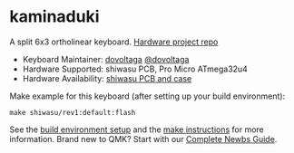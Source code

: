# kaminaduki

A split 6x3 ortholinear keyboard. [Hardware project repo](https://github.com/dovoltaga/keyboard/shiwasu)

* Keyboard Maintainer: [dovoltaga](https://github.com/dovoltaga) [@dovoltaga](https://twitter.com/dovoltaga)
* Hardware Supported: shiwasu PCB, Pro Micro ATmega32u4
* Hardware Availability: [shiwasu PCB and case](https://github.com/dovoltaga/keyboard/shiwasu)

Make example for this keyboard (after setting up your build environment):

    make shiwasu/rev1:default:flash

See the [build environment setup](https://docs.qmk.fm/#/getting_started_build_tools) and the [make instructions](https://docs.qmk.fm/#/getting_started_make_guide) for more information. Brand new to QMK? Start with our [Complete Newbs Guide](https://docs.qmk.fm/#/newbs).
